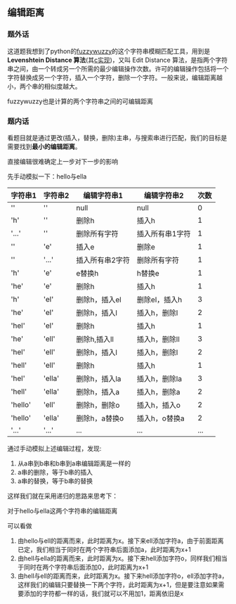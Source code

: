 ## 编辑距离

### 题外话

这道题我想到了python的[fuzzywuzzy](https://chairnerd.seatgeek.com/fuzzywuzzy-fuzzy-string-matching-in-python/)的这个字符串模糊匹配工具，用到是**Levenshtein Distance 算法**(其[c实现](https://github.com/tmplt/fuzzywuzzy))，又叫 Edit Distance 算法，是指两个字符串之间，由一个转成另一个所需的最少编辑操作次数。许可的编辑操作包括将一个字符替换成另一个字符，插入一个字符，删除一个字符。一般来说，编辑距离越小，两个串的相似度越大。

fuzzywuzzy也是计算的两个字符串之间的可编辑距离

### 题内话
看题目就是通过更改(插入，替换，删除)主串，与搜索串进行匹配，我们的目标是需要找到**最小的编辑距离**。

直接编辑很难确定上一步对下一步的影响

先手动模拟一下：hello与ella

|字符串1|字符串2|编辑字符串1|编辑字符串2|次数|
|--|--|--|--|--|
|''|''|null|null|0|
|'h'|''|删除h|插入h|1|
|'...'|''|删除所有字符|插入所有串1字符|1|
|''|'e'|插入e|删除e|1|
|''|'...'|插入所有串2字符|删除所有字符|1|
|'h'|'e'|e替换h|h替换e|1|
|'he'|'e'|删除h|插入h|1|
|'h'|'el'|删除h，插入el|删除el，插入h|3|
|'he'|'el'|删除h，插入l|插入h，删除l|2|
|'hel'|'el'|删除h|插入h|1|
|'he'|'ell'|删除h,插入ll|插入h，删除ll|3|
|'hel'|'ell'|删除h，插入l|插入h，删除l|2|
|'hell'|'ell'|删除h|插入h|1|
|'hel'|'ella'|删除h，插入la|插入h，删除la|3|
|'hell'|'ella'|删除h，插入a|插入h，删除a|2|
|'hello'|'ell'|删除h，删除o|插入h，插入o|2|
|'hello'|'ella'|删除h，a替换o|插入h，o替换a|2|
|'...'|'...'|...|...|...|

通过手动模拟上述编辑过程，发现:
1. 从a串到b串和b串到a串编辑距离是一样的
2. a串的删除，等于b串的插入 
3. a串的替换，等于b串的替换

这样我们就在采用递归的思路来思考下：

对于hello与ella这两个字符串的编辑距离

可以看做
1. 由hello与ell的距离而来，此时距离为x。接下来ell添加字符a，由于前面距离已定，我们相当于同时在两个字符串后面添加a，此时距离为x+1
2. 由hell与ella的距离而来，此时距离为x。接下来hell添加字符o，同样我们相当于同时在两个字符串后面添加0，此时距离为x+1
3. 由hell与ell的距离而来，此时距离为x。接下来hell添加字符o，ell添加字符a，这样我们的编辑只要替换一下两个字符，此时距离为x+1，但是要注意如果需要添加的字符都一样的话，我们就可以不用加1，距离依旧是x